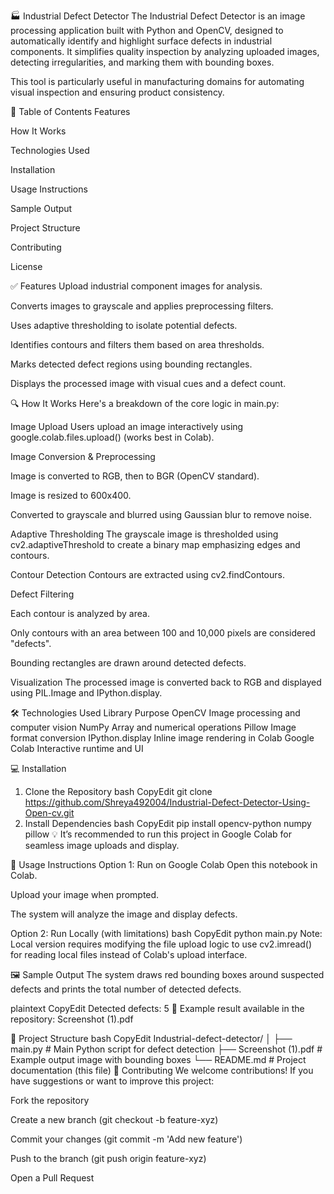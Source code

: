 🏭 Industrial Defect Detector
The Industrial Defect Detector is an image processing application built with Python and OpenCV, designed to automatically identify and highlight surface defects in industrial components. It simplifies quality inspection by analyzing uploaded images, detecting irregularities, and marking them with bounding boxes.

This tool is particularly useful in manufacturing domains for automating visual inspection and ensuring product consistency.

📌 Table of Contents
Features

How It Works

Technologies Used

Installation

Usage Instructions

Sample Output

Project Structure

Contributing

License

✅ Features
Upload industrial component images for analysis.

Converts images to grayscale and applies preprocessing filters.

Uses adaptive thresholding to isolate potential defects.

Identifies contours and filters them based on area thresholds.

Marks detected defect regions using bounding rectangles.

Displays the processed image with visual cues and a defect count.

🔍 How It Works
Here's a breakdown of the core logic in main.py:

Image Upload
Users upload an image interactively using google.colab.files.upload() (works best in Colab).

Image Conversion & Preprocessing

Image is converted to RGB, then to BGR (OpenCV standard).

Image is resized to 600x400.

Converted to grayscale and blurred using Gaussian blur to remove noise.

Adaptive Thresholding
The grayscale image is thresholded using cv2.adaptiveThreshold to create a binary map emphasizing edges and contours.

Contour Detection
Contours are extracted using cv2.findContours.

Defect Filtering

Each contour is analyzed by area.

Only contours with an area between 100 and 10,000 pixels are considered "defects".

Bounding rectangles are drawn around detected defects.

Visualization
The processed image is converted back to RGB and displayed using PIL.Image and IPython.display.

🛠 Technologies Used
Library	Purpose
OpenCV	Image processing and computer vision
NumPy	Array and numerical operations
Pillow	Image format conversion
IPython.display	Inline image rendering in Colab
Google Colab	Interactive runtime and UI

💻 Installation
1. Clone the Repository
bash
CopyEdit
git clone https://github.com/Shreya492004/Industrial-Defect-Detector-Using-Open-cv.git
2. Install Dependencies
bash
CopyEdit
pip install opencv-python numpy pillow
💡 It’s recommended to run this project in Google Colab for seamless image uploads and display.

🚀 Usage Instructions
Option 1: Run on Google Colab
Open this notebook in Colab.

Upload your image when prompted.

The system will analyze the image and display defects.

Option 2: Run Locally (with limitations)
bash
CopyEdit
python main.py
Note: Local version requires modifying the file upload logic to use cv2.imread() for reading local files instead of Colab's upload interface.

🖼 Sample Output
The system draws red bounding boxes around suspected defects and prints the total number of detected defects.

plaintext
CopyEdit
Detected defects: 5
📸 Example result available in the repository: Screenshot (1).pdf

📁 Project Structure
bash
CopyEdit
Industrial-defect-detector/
│
├── main.py                  # Main Python script for defect detection
├── Screenshot (1).pdf       # Example output image with bounding boxes
└── README.md                # Project documentation (this file)
🙌 Contributing
We welcome contributions! If you have suggestions or want to improve this project:

Fork the repository

Create a new branch (git checkout -b feature-xyz)

Commit your changes (git commit -m 'Add new feature')

Push to the branch (git push origin feature-xyz)

Open a Pull Request

